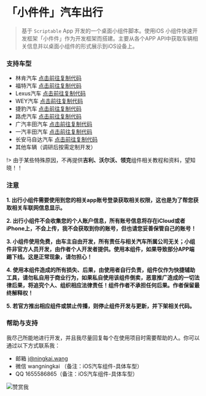 # 「小件件」汽车出行



> 基于 `Scriptable` App 开发的一个桌面小组件脚本。使用iOS 小组件快速开发框架「小件件」作为开发框架而搭建。主要从各个APP API中获取车辆相关信息并以桌面小组件的形式展示到iOS设备上。


### 支持车型

- 林肯汽车 [点击前往复制代码](https://scriptable.ningkai.wang/lincoln.html)
- 福特汽车 [点击前往复制代码](https://scriptable.ningkai.wang/ford.html)
- Lexus汽车 [点击前往复制代码](https://scriptable.ningkai.wang/lexus.html)
- WEY汽车 [点击前往复制代码](https://scriptable.ningkai.wang/wey.html)
- 捷豹汽车 [点击前往复制代码](https://scriptable.ningkai.wang/jaguar.html)
- 路虎汽车 [点击前往复制代码](https://scriptable.ningkai.wang/landrover.html)
- 广汽丰田汽车 [点击前往复制代码](https://scriptable.ningkai.wang/gtmc.html)
- 一汽丰田汽车 [点击前往复制代码](https://scriptable.ningkai.wang/ftms.html)
- 长安马自达汽车 [点击前往复制代码](https://scriptable.ningkai.wang/mzd.html)
- 其他车辆（调研后按需定制开发）


!> 由于某些特殊原因，不再提供**吉利、沃尔沃、领克**组件相关教程和资料，望知晓！！


### 注意

**1. 出行小组件需要使用到您的相关app账号登录获取相关权限，这也是为了帮您获取相关车联网信息显示。**

**2. 出行小组件不会收集您的个人账户信息，所有账号信息将存在iCloud或者iPhone上，不会上传，我不会获取到你的账号，但也请您妥善保管自己的账号！**

**3. 小组件使用免费，由车主自由开发，所有责任与相关汽车所属公司无关；小组件非官方人员开发，由作者个人开发者提供。使用本组件，如果导致部分APP端踢下线。这是正常现象，请勿担心！**

**4. 使用本组件造成的所有损失、后果，由使用者自行负责，组件仅作为快捷辅助工具，请勿私自用于商业行为，如果私自使用该组件倒卖，恶意推广造成的一切法律后果，将追究个人、组织相应法律责任！组件作者不承担任何后果。作者保留最终解释权！**

**5. 若官方推出相应组件或禁止传播，则停止组件开发与更新，并下架相关代码。**


### 帮助与支持

我尽己所能地进行开发，并且我尽量回复每个在使用项目时需要帮助的人。你可以通过以下方式联系我：

- 邮箱 [i@ningkai.wang](mailto:i@ningkai.wang)
- 微信 wangningkai （备注：iOS汽车组件-具体车型）
- QQ 1655586865（备注：iOS汽车组件-具体车型）




![赞赏我](https://z3.ax1x.com/2021/11/12/IDrIRf.md.jpg)
